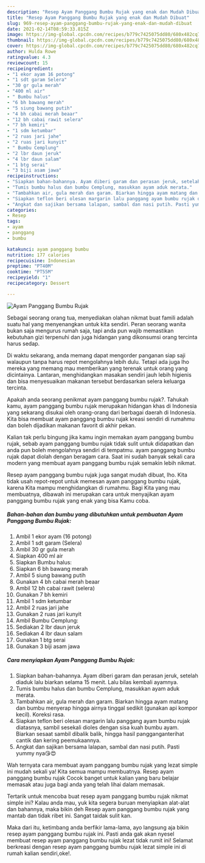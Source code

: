 ```yaml
---
description: "Resep Ayam Panggang Bumbu Rujak yang enak dan Mudah Dibuat"
title: "Resep Ayam Panggang Bumbu Rujak yang enak dan Mudah Dibuat"
slug: 969-resep-ayam-panggang-bumbu-rujak-yang-enak-dan-mudah-dibuat
date: 2021-02-14T08:59:33.815Z
image: https://img-global.cpcdn.com/recipes/b779c7425075dd80/680x482cq70/ayam-panggang-bumbu-rujak-foto-resep-utama.jpg
thumbnail: https://img-global.cpcdn.com/recipes/b779c7425075dd80/680x482cq70/ayam-panggang-bumbu-rujak-foto-resep-utama.jpg
cover: https://img-global.cpcdn.com/recipes/b779c7425075dd80/680x482cq70/ayam-panggang-bumbu-rujak-foto-resep-utama.jpg
author: Hulda Rowe
ratingvalue: 4.3
reviewcount: 15
recipeingredient:
- "1 ekor ayam 16 potong"
- "1 sdt garam Selera"
- "30 gr gula merah"
- "400 ml air"
- " Bumbu halus"
- "6 bh bawang merah"
- "5 siung bawang putih"
- "4 bh cabai merah beaar"
- "12 bh cabai rawit selera"
- "7 bh kemiri"
- "1 sdm ketumbar"
- "2 ruas jari jahe"
- "2 ruas jari kunyit"
- " Bumbu Cemplung"
- "2 lbr daun jeruk"
- "4 lbr daun salam"
- "1 btg serai"
- "3 biji asam jawa"
recipeinstructions:
- "Siapkan bahan-bahannya. Ayam diberi garam dan perasan jeruk, setelah diaduk lalu biarkan selama 15 menit. Lalu bilas kembali ayamnya."
- "Tumis bumbu halus dan bumbu Cemplung, masukkan ayam aduk merata."
- "Tambahkan air, gula merah dan garam. Biarkan hingga ayam matang dan bumbu menyerap hingga airnya tinggal sedikit (gunakan api kompor kecil). Koreksi rasa."
- "Siapkan teflon beri olesan margarin lalu panggang ayam bumbu rujak diatasnya, sambil sesekali dioles dengan sisa kuah bumbu ayam. Biarkan sesaat sambil dibalik balik, hingga hasil pangganganterihat cantik dan kering peemukaannya."
- "Angkat dan sajikan bersama lalapan, sambal dan nasi putih. Pasti yummy nya😘😍"
categories:
- Resep
tags:
- ayam
- panggang
- bumbu

katakunci: ayam panggang bumbu 
nutrition: 177 calories
recipecuisine: Indonesian
preptime: "PT40M"
cooktime: "PT55M"
recipeyield: "1"
recipecategory: Dessert

---
```



![Ayam Panggang Bumbu Rujak](https://img-global.cpcdn.com/recipes/b779c7425075dd80/680x482cq70/ayam-panggang-bumbu-rujak-foto-resep-utama.jpg)

Sebagai seorang orang tua, menyediakan olahan nikmat buat famili adalah suatu hal yang menyenangkan untuk kita sendiri. Peran seorang  wanita bukan saja mengurus rumah saja, tapi anda pun wajib memastikan kebutuhan gizi terpenuhi dan juga hidangan yang dikonsumsi orang tercinta harus sedap.

Di waktu  sekarang, anda memang dapat mengorder panganan siap saji walaupun tanpa harus repot mengolahnya lebih dulu. Tetapi ada juga lho mereka yang memang mau memberikan yang terenak untuk orang yang dicintainya. Lantaran, menghidangkan masakan sendiri jauh lebih higienis dan bisa menyesuaikan makanan tersebut berdasarkan selera keluarga tercinta. 



Apakah anda seorang penikmat ayam panggang bumbu rujak?. Tahukah kamu, ayam panggang bumbu rujak merupakan hidangan khas di Indonesia yang sekarang disukai oleh orang-orang dari berbagai daerah di Indonesia. Kita bisa membuat ayam panggang bumbu rujak kreasi sendiri di rumahmu dan boleh dijadikan makanan favorit di akhir pekan.

Kalian tak perlu bingung jika kamu ingin memakan ayam panggang bumbu rujak, sebab ayam panggang bumbu rujak tidak sulit untuk didapatkan dan anda pun boleh mengolahnya sendiri di tempatmu. ayam panggang bumbu rujak dapat diolah dengan beragam cara. Saat ini sudah banyak sekali cara modern yang membuat ayam panggang bumbu rujak semakin lebih nikmat.

Resep ayam panggang bumbu rujak juga sangat mudah dibuat, lho. Kita tidak usah repot-repot untuk memesan ayam panggang bumbu rujak, karena Kita mampu menghidangkan di rumahmu. Bagi Kita yang mau membuatnya, dibawah ini merupakan cara untuk menyajikan ayam panggang bumbu rujak yang enak yang bisa Kamu coba.

<!--inarticleads1-->

##### Bahan-bahan dan bumbu yang dibutuhkan untuk pembuatan Ayam Panggang Bumbu Rujak:

1. Ambil 1 ekor ayam (16 potong)
1. Ambil 1 sdt garam (Selera)
1. Ambil 30 gr gula merah
1. Siapkan 400 ml air
1. Siapkan  Bumbu halus:
1. Siapkan 6 bh bawang merah
1. Ambil 5 siung bawang putih
1. Gunakan 4 bh cabai merah beaar
1. Ambil 12 bh cabai rawit (selera)
1. Gunakan 7 bh kemiri
1. Ambil 1 sdm ketumbar
1. Ambil 2 ruas jari jahe
1. Gunakan 2 ruas jari kunyit
1. Ambil  Bumbu Cemplung:
1. Sediakan 2 lbr daun jeruk
1. Sediakan 4 lbr daun salam
1. Gunakan 1 btg serai
1. Gunakan 3 biji asam jawa




<!--inarticleads2-->

##### Cara menyiapkan Ayam Panggang Bumbu Rujak:

1. Siapkan bahan-bahannya. Ayam diberi garam dan perasan jeruk, setelah diaduk lalu biarkan selama 15 menit. Lalu bilas kembali ayamnya.
1. Tumis bumbu halus dan bumbu Cemplung, masukkan ayam aduk merata.
1. Tambahkan air, gula merah dan garam. Biarkan hingga ayam matang dan bumbu menyerap hingga airnya tinggal sedikit (gunakan api kompor kecil). Koreksi rasa.
1. Siapkan teflon beri olesan margarin lalu panggang ayam bumbu rujak diatasnya, sambil sesekali dioles dengan sisa kuah bumbu ayam. Biarkan sesaat sambil dibalik balik, hingga hasil pangganganterihat cantik dan kering peemukaannya.
1. Angkat dan sajikan bersama lalapan, sambal dan nasi putih. Pasti yummy nya😘😍




Wah ternyata cara membuat ayam panggang bumbu rujak yang lezat simple ini mudah sekali ya! Kita semua mampu membuatnya. Resep ayam panggang bumbu rujak Cocok banget untuk kalian yang baru belajar memasak atau juga bagi anda yang telah lihai dalam memasak.

Tertarik untuk mencoba buat resep ayam panggang bumbu rujak nikmat simple ini? Kalau anda mau, yuk kita segera buruan menyiapkan alat-alat dan bahannya, maka bikin deh Resep ayam panggang bumbu rujak yang mantab dan tidak ribet ini. Sangat taidak sulit kan. 

Maka dari itu, ketimbang anda berfikir lama-lama, ayo langsung aja bikin resep ayam panggang bumbu rujak ini. Pasti anda gak akan nyesel membuat resep ayam panggang bumbu rujak lezat tidak rumit ini! Selamat berkreasi dengan resep ayam panggang bumbu rujak lezat simple ini di rumah kalian sendiri,oke!.

